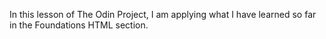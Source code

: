 In this lesson of The Odin Project, I am applying what I have learned so far in the Foundations HTML section.